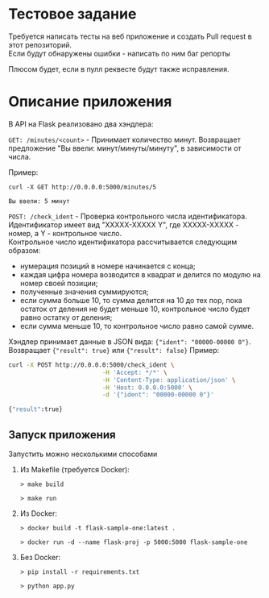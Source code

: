# Тестовое задание


Требуется написать тесты на веб приложение и создать  Pull request в этот репозиторий.
<br>Если будут обнаружены ошибки - написать по ним баг репорты

Плюсом будет, если в пулл реквесте будут также исправления.


# Описание приложения
В API на Flask реализовано два хэндлера:

`GET: /minutes/<count>` - Принимает количество минут. 
Возвращает предложение "Вы ввели: <count> минут/минуты/минуту", в зависимости от числа.

Пример: 
```
curl -X GET http://0.0.0.0:5000/minutes/5

Вы ввели: 5 минут
```  

`POST: /check_ident` - Проверка контрольного числа идентификатора.
<br>Идентификатор имеет вид "XXXXX-XXXXX Y", где XXXXX-XXXXX - номер, а Y - контрольное число.
<br>Контрольное число идентификатора рассчитывается следующим образом:
- нумерация позиций в номере начинается с конца;
- каждая цифра номера возводится в квадрат и делится по модулю на номер своей
позиции;
- полученные значения суммируются;
- если сумма больше 10, то сумма делится на 10 до тех пор, пока остаток от деления не
будет меньше 10, контрольное число будет равно остатку от деления;
- если сумма меньше 10, то контрольное число равно самой сумме.

Хэндлер принимает данные в JSON вида: `{"ident": "00000-00000 0"}`.
<br>Возвращает `{"result": true}` или `{"result": false}`
Пример: 
``` bash
curl -X POST http://0.0.0.0:5000/check_ident \
                          -H 'Accept: */*' \
                          -H 'Content-Type: application/json' \
                          -H 'Host: 0.0.0.0:5000' \
                          -d '{"ident": "00000-00000 0"}'

{"result":true}
```  



## Запуск приложения

Запустить можно несколькими способами

1) Из Makefile (требуется Docker):

    ```shell script
    > make build
    
    > make run
    
    ```

2) Из Docker:

    ```shell script
    > docker build -t flask-sample-one:latest .
    
    > docker run -d --name flask-proj -p 5000:5000 flask-sample-one
    
    ```

3) Без Docker:

    ```shell script
    > pip install -r requirements.txt
    
    > python app.py
    
    ```

